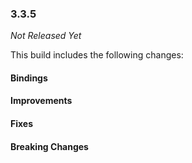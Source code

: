 ### 3.3.5

_Not Released Yet_

This build includes the following changes:

#### Bindings

#### Improvements

#### Fixes

#### Breaking Changes
